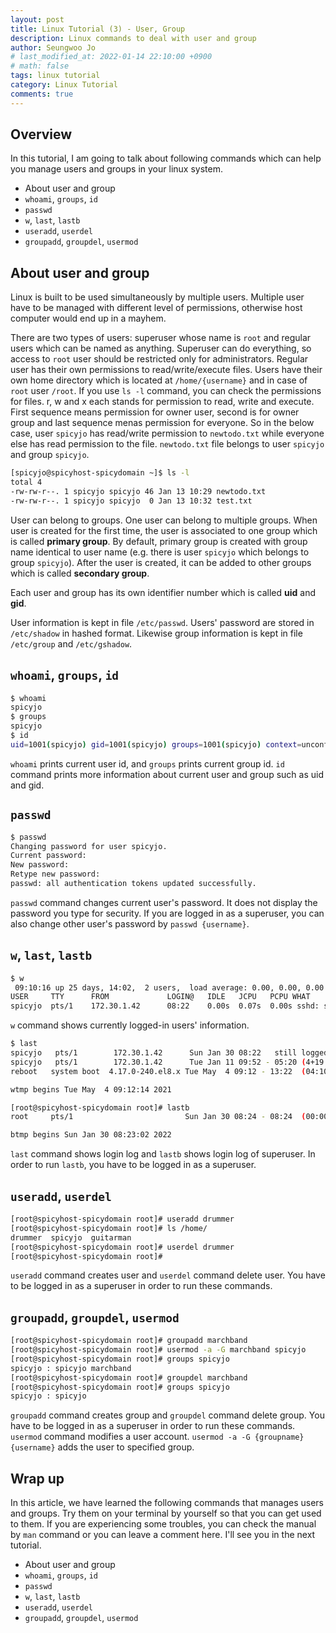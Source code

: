 ```yaml
---
layout: post
title: Linux Tutorial (3) - User, Group
description: Linux commands to deal with user and group
author: Seungwoo Jo
# last_modified_at: 2022-01-14 22:10:00 +0900
# math: false
tags: linux tutorial
category: Linux Tutorial
comments: true
---
```


## Overview
In this tutorial, I am going to talk about following commands which can help you manage users and groups in your linux system.

- About user and group
- `whoami`, `groups`, `id`
- `passwd`
- `w`, `last`, `lastb`
- `useradd`, `userdel`
- `groupadd`, `groupdel`, `usermod`

## About user and group
Linux is built to be used simultaneously by multiple users. Multiple user have to be managed with different level of permissions, otherwise host computer would end up in a mayhem.

There are two types of users: superuser whose name is `root` and regular users which can be named as anything. Superuser can do everything, so access to `root` user should be restricted only for administrators. Regular user has their own permissions to read/write/execute files. Users have their own home directory which is located at `/home/{username}` and in case of `root` user `/root`. If you use `ls -l` command, you can check the permissions for files. r, w and x each stands for permission to read, write and execute. First sequence means permission for owner user, second is for owner group and last sequence menas permission for everyone. So in the below case, user `spicyjo` has read/write permission to `newtodo.txt` while everyone else has read permission to the file. `newtodo.txt` file belongs to user `spicyjo` and group `spicyjo`.

```bash
[spicyjo@spicyhost-spicydomain ~]$ ls -l
total 4
-rw-rw-r--. 1 spicyjo spicyjo 46 Jan 13 10:29 newtodo.txt
-rw-rw-r--. 1 spicyjo spicyjo  0 Jan 13 10:32 test.txt
```

User can belong to groups. One user can belong to multiple groups. When user is created for the first time, the user is associated to one group which is called **primary group**. By default, primary group is created with group name identical to user name (e.g. there is user `spicyjo` which belongs to group `spicyjo`). After the user is created, it can be added to other groups which is called **secondary group**.

Each user and group has its own identifier number which is called **uid** and **gid**.

User information is kept in file `/etc/passwd`. Users' password are stored in `/etc/shadow` in hashed format. Likewise group information is kept in file `/etc/group` and `/etc/gshadow`.


## `whoami`, `groups`, `id`
```bash
$ whoami
spicyjo
$ groups
spicyjo
$ id
uid=1001(spicyjo) gid=1001(spicyjo) groups=1001(spicyjo) context=unconfined_u:unconfined_r:unconfined_t:s0-s0:c0.c1023
```

`whoami` prints current user id, and `groups` prints current group id. `id` command prints more information about current user and group such as uid and gid.

## `passwd`
```bash
$ passwd
Changing password for user spicyjo.
Current password:
New password:
Retype new password:
passwd: all authentication tokens updated successfully.
```

`passwd` command changes current user's password. It does not display the password you type for security. If you are logged in as a superuser, you can also change other user's password by `passwd {username}`.

## `w`, `last`, `lastb`
```bash
$ w
 09:10:16 up 25 days, 14:02,  2 users,  load average: 0.00, 0.00, 0.00
USER     TTY      FROM             LOGIN@   IDLE   JCPU   PCPU WHAT
spicyjo  pts/1    172.30.1.42      08:22    0.00s  0.07s  0.00s sshd: spicyjo [priv]
```

`w` command shows currently logged-in users' information. 

```bash
$ last
spicyjo   pts/1        172.30.1.42      Sun Jan 30 08:22   still logged in
spicyjo   pts/1        172.30.1.42      Tue Jan 11 09:52 - 05:20 (4+19:28)
reboot   system boot  4.17.0-240.el8.x Tue May  4 09:12 - 13:22  (04:10)

wtmp begins Tue May  4 09:12:14 2021
```

```bash
[root@spicyhost-spicydomain root]# lastb
root     pts/1                         Sun Jan 30 08:24 - 08:24  (00:00)

btmp begins Sun Jan 30 08:23:02 2022
```

`last` command shows login log and `lastb` shows login log of superuser. In order to run `lastb`, you have to be logged in as a superuser.

## `useradd`, `userdel`
```bash
[root@spicyhost-spicydomain root]# useradd drummer
[root@spicyhost-spicydomain root]# ls /home/
drummer  spicyjo  guitarman
[root@spicyhost-spicydomain root]# userdel drummer
[root@spicyhost-spicydomain root]#
```

`useradd` command creates user and `userdel` command delete user. You have to be logged in as a superuser in order to run these commands.

## `groupadd`, `groupdel`, `usermod`
```bash
[root@spicyhost-spicydomain root]# groupadd marchband
[root@spicyhost-spicydomain root]# usermod -a -G marchband spicyjo
[root@spicyhost-spicydomain root]# groups spicyjo
spicyjo : spicyjo marchband
[root@spicyhost-spicydomain root]# groupdel marchband
[root@spicyhost-spicydomain root]# groups spicyjo
spicyjo : spicyjo
```

`groupadd` command creates group and `groupdel` command delete group. You have to be logged in as a superuser in order to run these commands. `usermod` command modifies a user account. `usermod -a -G {groupname} {username}` adds the user to specified group.

## Wrap up
In this article, we have learned the following commands that manages users and groups. Try them on your terminal by yourself so that you can get used to them. If you are experiencing some troubles, you can check the manual by `man` command or you can leave a comment here. I'll see you in the next tutorial.

- About user and group
- `whoami`, `groups`, `id`
- `passwd`
- `w`, `last`, `lastb`
- `useradd`, `userdel`
- `groupadd`, `groupdel`, `usermod`
